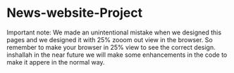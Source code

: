 # News-website-Project

Important note:
We made an unintentional mistake when we designed this pages and we designed it with 25% zooom out view in the browser.
So remember to make your browser in 25% view to see the correct design.
inshallah in the near future we will make some enhancements in the code to make it appere in the normal way.
